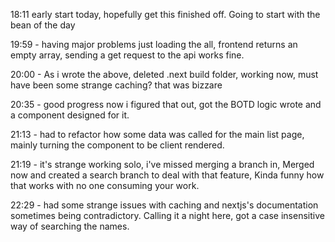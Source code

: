 18:11 early start today, hopefully get this finished off. Going to start with the bean of the day

19:59 - having major problems just loading the all, frontend returns an empty array, sending a get request to the api works fine.

20:00 - As i wrote the above, deleted .next build folder, working now, must have been some strange caching? that was bizzare

20:35 - good progress now i figured that out, got the BOTD logic wrote and a component designed for it.

21:13 - had to refactor how some data was called for the main list page, mainly turning the component to be client rendered.

21:19 - it's strange working solo, i've missed merging a branch in, Merged now and created a search branch to deal with that feature, Kinda funny how that works with no one consuming your work.

22:29 - had some strange issues with caching and nextjs's documentation sometimes being contradictory. Calling it a night here, got a case insensitive way of searching the names.
